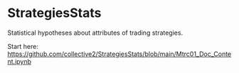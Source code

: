# StrategiesStats

Statistical hypotheses about attributes of trading strategies.

Start here:
https://github.com/collective2/StrategiesStats/blob/main/Mtrc01_Doc_Content.ipynb
